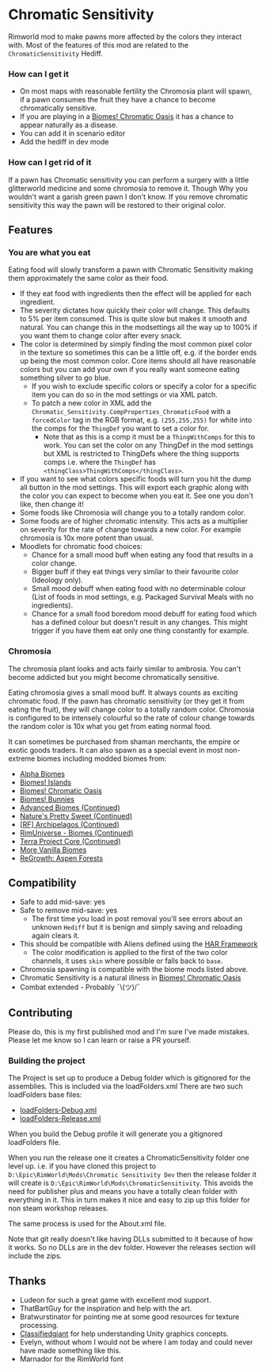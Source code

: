 # Chromatic Sensitivity

Rimworld mod to make pawns more affected by the colors they interact with.
Most of the features of this mod are related to the `ChromaticSensitivity` Hediff.

### How can I get it
* On most maps with reasonable fertility the Chromosia plant will spawn, if a pawn consumes the fruit they have a chance to become chromatically sensitive.
* If you are playing in a [Biomes! Chromatic Oasis](https://steamcommunity.com/sharedfiles/filedetails/?id=2538518381) it has a chance to appear naturally as a disease.
* You can add it in scenario editor
* Add the hediff in dev mode

### How can I get rid of it
If a pawn has Chromatic sensitivity you can perform a surgery with a little glitterworld medicine and some chromosia to remove it.
Though Why you wouldn't want a garish green pawn I don't know.
If you remove chromatic sensitivity this way the pawn will be restored to their original color.

## Features

### You are what you eat
Eating food will slowly transform a pawn with Chromatic Sensitivity making them approximately the same color as their food.
* If they eat food with ingredients then the effect will be applied for each ingredient.
* The severity dictates how quickly their color will change. This defaults to 5% per item consumed. This is quite slow but makes it smooth and natural. You can change this in the modsettings all the way up to 100% if you want them to change color after every snack.
* The color is determined by simply finding the most common pixel color in the texture so sometimes this can be a little off, e.g. if the border ends up being the most common color. Core items should all have reasonable colors but you can add your own if you really want someone eating something silver to go blue.
  * If you wish to exclude specific colors or specify a color for a specific item you can do so in the mod settings or via XML patch.
  * To patch a new color in XML add the `Chromatic_Sensitivity.CompProperties_ChromaticFood` with a `forcedColor` tag in the RGB format, e.g. `(255,255,255)` for white into the comps for the `ThingDef` you want to set a color for.
    * Note that as this is a comp it must be a `ThingWithComps` for this to work. You can set the color on any ThingDef in the mod settings but XML is restricted to ThingDefs where the thing supports comps i.e. where the `ThingDef` has `<thingClass>ThingWithComps</thingClass>`.
* If you want to see what colors specific foods will turn you hit the dump all button in the mod settings. This will export each graphic along with the color you can expect to become when you eat it. See one you don't like, then change it!
* Some foods like Chromosia will change you to a totally random color.
* Some foods are of higher chromatic intensity. This acts as a multiplier on severity for the rate of change towards a new color. For example chromosia is 10x more potent than usual.
* Moodlets for chromatic food choices:
  * Chance for a small mood buff when eating any food that results in a color change.
  * Bigger buff if they eat things very similar to their favourite color (Ideology only).
  * Small mood debuff when eating food with no determinable colour (List of foods in mod settings, e.g. Packaged Survival Meals with no ingredients).
  * Chance for a small food boredom mood debuff for eating food which has a defined colour but doesn't result in any changes. This might trigger if you have them eat only one thing constantly for example.

### Chromosia
The chromosia plant looks and acts fairly similar to ambrosia. You can't become addicted but you might become chromatically sensitive.

Eating chromosia gives a small mood buff. It always counts as exciting chromatic food.
If the pawn has chromatic sensitivity (or they get it from eating the fruit), they will change color to a totally random color.
Chromosia is configured to be intensely colourful so the rate of colour change towards the random color is 10x what you get from eating normal food.

It can sometimes be purchased from shaman merchants, the empire or exotic goods traders.
It can also spawn as a special event in most non-extreme biomes including modded biomes from:
* [Alpha Biomes](https://steamcommunity.com/sharedfiles/filedetails/?id=1841354677)
* [Biomes! Islands](https://steamcommunity.com/sharedfiles/filedetails/?id=2038001322)
* [Biomes! Chromatic Oasis](https://steamcommunity.com/sharedfiles/filedetails/?id=2538518381)
* [Biomes! Bunnies](https://steamcommunity.com/sharedfiles/filedetails/?id=2442419743)
* [Advanced Biomes (Continued)](https://steamcommunity.com/sharedfiles/filedetails/?id=2052116426)
* [Nature's Pretty Sweet (Continued)](https://steamcommunity.com/sharedfiles/filedetails/?id=2532618635)
* [[RF] Archipelagos (Continued)](https://steamcommunity.com/sharedfiles/filedetails/?id=2312280343)
* [RimUniverse - Biomes (Continued)](https://steamcommunity.com/sharedfiles/filedetails/?id=2576823260)
* [Terra Project Core (Continued)](https://steamcommunity.com/sharedfiles/filedetails/?id=2797366085)
* [More Vanilla Biomes](https://steamcommunity.com/sharedfiles/filedetails/?id=1931453053)
* [ReGrowth: Aspen Forests](https://steamcommunity.com/sharedfiles/filedetails/?id=2545774148)

## Compatibility
* Safe to add mid-save: yes
* Safe to remove mid-save: yes
  * The first time you load in post removal you'll see errors about an unknown `Hediff` but it is benign and simply saving and reloading again clears it.
* This should be compatible with Aliens defined using the [HAR Framework](https://github.com/erdelf/AlienRaces)
  * The color modification is applied to the first of the two color channels, it uses `skin` where possible or falls back to `base`.
* Chromosia spawning is compatible with the biome mods listed above.
* Chromatic Sensitivity is a natural illness in [Biomes! Chromatic Oasis](https://steamcommunity.com/sharedfiles/filedetails/?id=2538518381)
* Combat extended - Probably ¯\\(ツ)/¯

## Contributing
Please do, this is my first published mod and I'm sure I've made mistakes.
Please let me know so I can learn or raise a PR yourself.

### Building the project
The Project is set up to produce a Debug folder which is gitignored for the assemblies.
This is included via the loadFolders.xml
There are two such loadFolders base files:
* [loadFolders-Debug.xml](loadFolders-Debug.xml)
* [loadFolders-Release.xml](loadFolders-Release.xml)

When you build the Debug profile it will generate you a gitignored loadFolders file.

When you run the release one it creates a ChromaticSensitivity folder one level up.
i.e. if you have cloned this project to `D:\Epic\RimWorld\Mods\Chromatic Sensitivity Dev`
then the release folder it will create is `D:\Epic\RimWorld\Mods\ChromaticSensitivity`.
This avoids the need for publisher plus and means you have a totally clean folder with everything in it.
This in turn makes it nice and easy to zip up this folder for non steam workshop releases.

The same process is used for the About.xml file.

Note that git really doesn't like having DLLs submitted to it because of how it works.
So no DLLs are in the dev folder. However the releases section will include the zips.

## Thanks
* Ludeon for such a great game with excellent mod support.
* ThatBartGuy for the inspiration and help with the art.
* Bratwurstinator for pointing me at some good resources for texture processing.
* [Classifiedgiant](https://github.com/classifiedgiant) for help understanding Unity graphics concepts.
* Evelyn, without whom I would not be where I am today and could never have made something like this.
* Marnador for the RimWorld font
